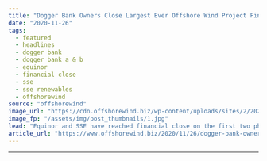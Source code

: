 ```yaml
---
title: "Dogger Bank Owners Close Largest Ever Offshore Wind Project Financing"
date: "2020-11-26"
tags: 
  - featured
  - headlines
  - dogger bank
  - dogger bank a & b
  - equinor
  - financial close
  - sse
  - sse renewables
  - offshorewind
source: "offshorewind"
image_url: "https://cdn.offshorewind.biz/wp-content/uploads/sites/2/2020/11/26084330/Dogger-Bank-Owners-Close-Largest-Ever-Offshore-Wind-Project-Financing.jpg"
image_fp: "/assets/img/post_thumbnails/1.jpg"
lead: "Equinor and SSE have reached financial close on the first two phases of the"
article_url: "https://www.offshorewind.biz/2020/11/26/dogger-bank-owners-close-largest-ever-offshore-wind-project-financing/"
---
```


---
